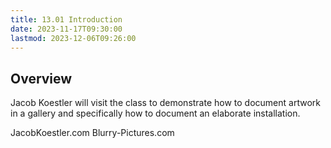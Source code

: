```yaml
---
title: 13.01 Introduction
date: 2023-11-17T09:30:00
lastmod: 2023-12-06T09:26:00
---
```


## Overview

Jacob Koestler will visit the class to demonstrate how to document artwork in a gallery and specifically how to document an elaborate installation.

JacobKoestler.com
Blurry-Pictures.com
